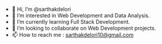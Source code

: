 - 👋 Hi, I’m @sarthakdelori
- 👀 I’m interested in Web Development and Data Analysis.
- 🌱 I’m currently learning Full Stack Development.
- 💞️ I’m looking to collaborate on Web Development projects.
- 📫 How to reach me : sarthakdelori10@gmail.com

<!---
sarthakdelori/sarthakdelori is a ✨ special ✨ repository because its `README.md` (this file) appears on your GitHub profile.
You can click the Preview link to take a look at your changes.
--->
